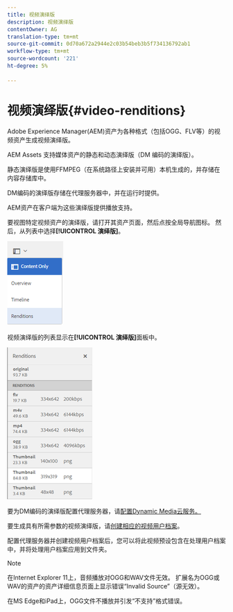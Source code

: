 ```yaml
---
title: 视频演绎版
description: 视频演绎版
contentOwner: AG
translation-type: tm+mt
source-git-commit: 0d70a672a2944e2c03b54beb3b5f734136792ab1
workflow-type: tm+mt
source-wordcount: '221'
ht-degree: 5%

---
```



# 视频演绎版{#video-renditions}

Adobe Experience Manager(AEM)资产为各种格式（包括OGG、FLV等）的视频资产生成视频演绎版。

AEM Assets 支持媒体资产的静态和动态演绎版（DM 编码的演绎版）。

静态演绎版是使用FFMPEG（在系统路径上安装并可用）本机生成的，并存储在内容存储库中。

DM编码的演绎版存储在代理服务器中，并在运行时提供。

AEM资产在客户端为这些演绎版提供播放支持。

要视图特定视频资产的演绎版，请打开其资产页面，然后点按全局导航图标。 然后，从列表中选择&#x200B;**[!UICONTROL 演绎版]**。

![chlimage_1-478](assets/chlimage_1-478.png)

视频演绎版的列表显示在&#x200B;**[!UICONTROL 演绎版]**&#x200B;面板中。

![chlimage_1-479](assets/chlimage_1-479.png)

要为DM编码的演绎版配置代理服务器，请[配置Dynamic Media云服务。](config-dynamic.md)

要生成具有所需参数的视频演绎版，请[创建相应的视频用户档案](video-profiles.md)。

配置代理服务器并创建视频用户档案后，您可以将此视频预设包含在处理用户档案中，并将处理用户档案应用到文件夹。

>[!NOTE]
>
>在Internet Explorer 11上，音频播放对OGG和WAV文件无效。 扩展名为OGG或WAV的资产的资产详细信息页面上显示错误“Invalid Source”（源无效）。
>
>在MS Edge和iPad上，OGG文件不播放并引发“不支持”格式错误。
